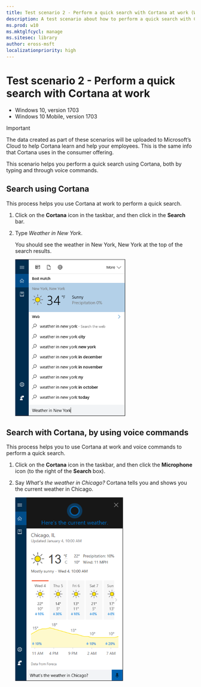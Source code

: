 ```yaml
---
title: Test scenario 2 - Perform a quick search with Cortana at work (Windows 10)
description: A test scenario about how to perform a quick search with Cortana at work.
ms.prod: w10
ms.mktglfcycl: manage
ms.sitesec: library
author: eross-msft
localizationpriority: high
---
```


# Test scenario 2 - Perform a quick search with Cortana at work

-   Windows 10, version 1703
-   Windows 10 Mobile, version 1703

>[!IMPORTANT]
>The data created as part of these scenarios will be uploaded to Microsoft’s Cloud to help Cortana learn and help your employees. This is the same info that Cortana uses in the consumer offering.

This scenario helps you perform a quick search using Cortana, both by typing and through voice commands.

## Search using Cortana
This process helps you use Cortana at work to perform a quick search.

1. Click on the **Cortana** icon in the taskbar, and then click in the **Search** bar.

2. Type *Weather in New York*.

    You should see the weather in New York, New York at the top of the search results.

    ![Cortana at work, showing the weather in New York, New York](../images/cortana-newyork-weather.png)    
 
## Search with Cortana, by using voice commands
This process helps you to use Cortana at work and voice commands to perform a quick search.

1. Click on the **Cortana** icon in the taskbar, and then click the **Microphone** icon (to the right of the **Search** box).

2.	Say *What's the weather in Chicago?* Cortana tells you and shows you the current weather in Chicago.

    ![Cortana at work, showing the current weather in Chicago, IL](../images/cortana-chicago-weather.png)